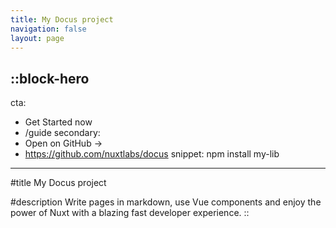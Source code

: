 ```yaml
---
title: My Docus project
navigation: false
layout: page
---
```


::block-hero
---
cta:
  - Get Started now
  - /guide
secondary:
  - Open on GitHub →
  - https://github.com/nuxtlabs/docus
snippet: npm install my-lib
---

#title
My Docus project

#description
Write pages in markdown, use Vue components and enjoy the power of Nuxt with a blazing fast developer experience.
::
